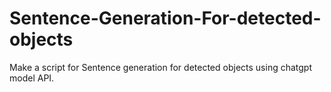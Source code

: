 # Sentence-Generation-For-detected-objects
Make a script for Sentence generation for detected objects using chatgpt model API.
